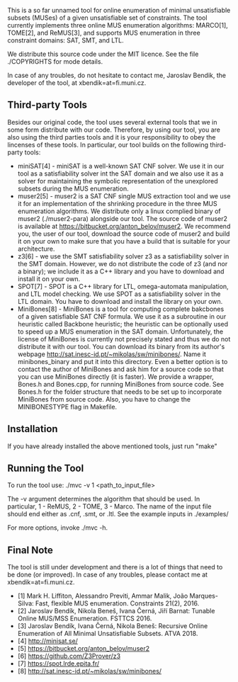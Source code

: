 This is a so far unnamed tool for online enumeration of minimal unsatisfiable subsets (MUSes) of a given unsatisfiable set of constraints. The tool currently implements three online MUS enumeration algorithms: MARCO[1], TOME[2], and ReMUS[3], and supports MUS enumeration in three constraint domains: SAT, SMT, and LTL.


We distribute this source code under the MIT licence. See the file ./COPYRIGHTS for mode details.

In case of any troubles, do not hesitate to contact me, Jaroslav Bendik, the developer of the tool, at xbendik=at=fi.muni.cz.

## Third-party Tools

Besides our original code, the tool uses several external tools that we in some form distribute with our code. Therefore, by using our tool, you are also using the third parties tools and it is your responsibility to obey the lincenses of these tools. In particular, our tool builds on the following third-party tools:
* miniSAT[4] - miniSAT is a well-known SAT CNF solver. We use it in our tool as a satisfiability solver int the SAT domain and we also use it as a solver for maintaining the symbolic representation of the unexplored subsets during the MUS enumeration.
* muser2[5] - muser2 is a SAT CNF single MUS extraction tool and we use it for an implementation of the shrinking procedure in the three MUS enumeration algorithms. We distribute only a linux complied binary of muser2 (./muser2-para) alongside our tool. The source code of muser2 is available at https://bitbucket.org/anton_belov/muser2. We recommend you, the user of our tool, download the source code of muser2 and build it on your own to make sure that you have a build that is suitable for your architecture.
* z3[6] - we use the SMT satisfiability solver z3 as a satisfiability solver in the SMT domain. However, we do not distribute the code of z3 (and nor a binary); we include it as a C++ library and you have to download and install it on your own.
* SPOT[7] - SPOT is a C++ library for LTL, omega-automata manipulation, and LTL model checking. We use SPOT as a satisfiability solver in the LTL domain. You have to download and install the library on your own.
* MiniBones[8] - MiniBones is a tool for computing complete bakcbones of a given satisfiable SAT CNF formula. We use it as a subroutine in our heuristic called Backbone heuristic; the heuristic can be optionally used to speed up a MUS enumeration in the SAT domain. Unfortunately,
the license of MiniBones is currently not precisely stated and thus we do not distribute it with our tool.
You can download its binary from its author's webpage http://sat.inesc-id.pt/~mikolas/sw/minibones/. Name it minibones_binary and put it into this directory. Even a better option is to contact the author of MiniBones and ask him for a source code so that you can use MiniBones directly (it is faster). We provide a wrapper, Bones.h and Bones.cpp, for running MiniBones from source code. See Bones.h for the folder structure that needs to be set up to incorporate MiniBones from source code. Also, you have to change the MINIBONESTYPE flag in Makefile.

## Installation
If you have already installed the above mentioned tools, just run "make"

## Running the Tool
To run the tool use: ./mvc -v 1 <path_to_input_file>

The -v argument determines the algorithm that should be used. In particular, 1 - ReMUS, 2 - TOME, 3 - Marco. The name of the input file should end either as .cnf, .smt, or .ltl. See the example inputs in ./examples/

For more options, invoke ./mvc -h.

## Final Note
The tool is still under development and there is a lot of things that need to be done (or improved). In case of any troubles, please contact me at xbendik=at=fi.muni.cz.

* [1] Mark H. Liffiton, Alessandro Previti, Ammar Malik, João Marques-Silva: Fast, flexible MUS enumeration. Constraints 21(2), 2016.
* [2] Jaroslav Bendík, Nikola Beneš, Ivana Černá, Jiří Barnat: Tunable Online MUS/MSS Enumeration. FSTTCS 2016.
* [3] Jaroslav Bendík, Ivana Černá, Nikola Beneš: Recursive Online Enumeration of All Minimal Unsatisfiable Subsets. ATVA 2018.
* [4] http://minisat.se/
* [5] https://bitbucket.org/anton_belov/muser2
* [6] https://github.com/Z3Prover/z3
* [7] https://spot.lrde.epita.fr/
* [8] http://sat.inesc-id.pt/~mikolas/sw/minibones/
